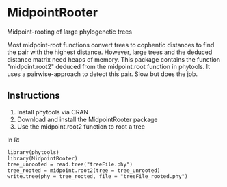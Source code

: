 # MidpointRooter
Midpoint-rooting of large phylogenetic trees

Most midpoint-root functions convert trees to cophentic distances to find the pair with the highest distance. However, large trees and the deduced distance matrix need heaps of memory. This package contains the function "midpoint.root2" deduced from the midpoint.root function in phytools. It uses a pairwise-approach to detect this pair. Slow but does the job.

## Instructions
1) Install phytools via CRAN
2) Download and install the MidpointRooter package
3) Use the midpoint.root2 function to root a tree

In R:
```
library(phytools)
library(MidpointRooter)
tree_unrooted = read.tree("treeFile.phy")
tree_rooted = midpoint.root2(tree = tree_unrooted)
write.tree(phy = tree_rooted, file = "treeFile_rooted.phy")
```
